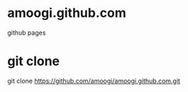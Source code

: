 # amoogi.github.com
github pages

# git clone
git clone https://github.com/amoogi/amoogi.github.com.git

